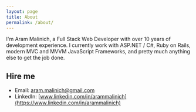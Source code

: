 ```yaml
---
layout: page
title: About
permalink: /about/
---
```


I'm Aram Malinich, a Full Stack Web Developer with over 10 years of development experience.  I currently work with ASP.NET / C#, Ruby on Rails, modern MVC and MVVM JavaScript Frameworks, and pretty much anything else to get the job done.  

## Hire me

* Email: [aram.malinich@gmail.com](mailto:aram.malinich@gmail.com)
* LinkedIn: [www.linkedin.com/in/arammalinich](https://www.linkedin.com/in/arammalinich)
